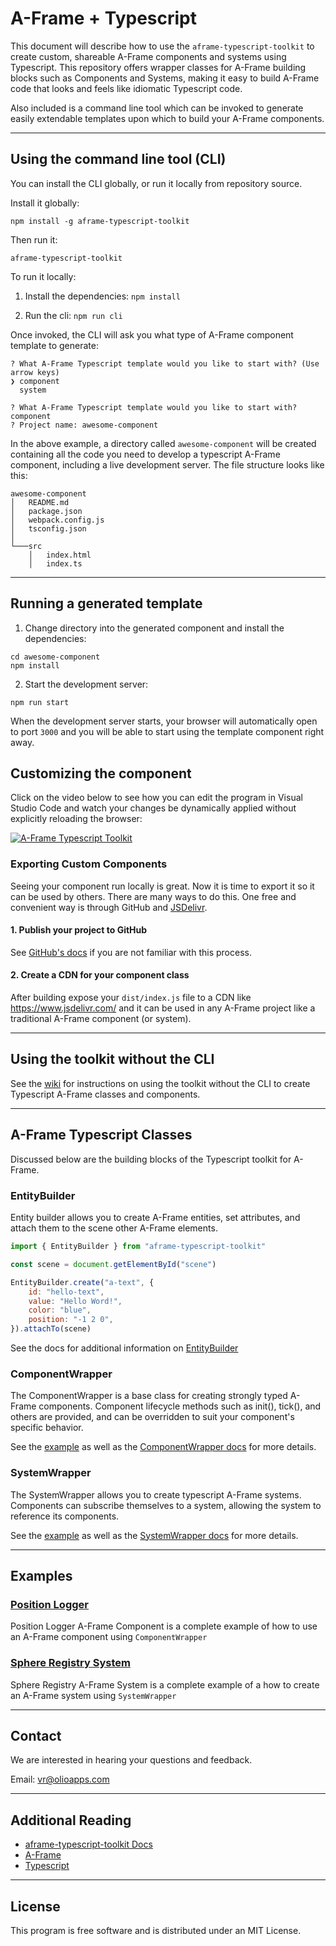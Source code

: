 # A-Frame + Typescript

This document will describe how to use the `aframe-typescript-toolkit` to create custom, shareable A-Frame components and systems using Typescript. This repository offers wrapper classes for A-Frame building blocks such as Components and Systems, making it easy to build A-Frame code that looks and feels like idiomatic Typescript code.

Also included is a command line tool which can be invoked to generate easily extendable templates upon which to build your A-Frame components.

---

## Using the command line tool (CLI)

You can install the CLI globally, or run it locally from repository source.

Install it globally:

```npm install -g aframe-typescript-toolkit```

Then run it:
```
aframe-typescript-toolkit
```

To run it locally:

1. Install the dependencies:
```npm install```

2. Run the cli:
```npm run cli```

Once invoked, the CLI will ask you what type of A-Frame component template to generate:

```
? What A-Frame Typescript template would you like to start with? (Use arrow keys)
❯ component
  system
```

```
? What A-Frame Typescript template would you like to start with? component
? Project name: awesome-component
```

In the above example, a directory called `awesome-component` will be created containing all the code you need to develop a typescript A-Frame component, including a live development server. The file structure looks like this: 
```
awesome-component
│   README.md
│   package.json    
│   webpack.config.js
│   tsconfig.json
│
└───src
    │   index.html
    │   index.ts
```

---

## Running a generated template

1. Change directory into the generated component and install the dependencies:

```
cd awesome-component
npm install
```

2. Start the development server:

```
npm run start
```

When the development server starts, your browser will automatically open to port `3000` and you will be able to start using the template component right away.

## Customizing the component
Click on the video below to see how you can edit the program in Visual Studio Code and watch your changes be dynamically applied without explicitly reloading the browser:

[![A-Frame Typescript Toolkit](https://img.youtube.com/vi/bazU6D-LYDI/0.jpg)](https://www.youtube.com/watch?v=bazU6D-LYDI "A-Frame Typescript Toolkit")

### Exporting Custom Components
Seeing your component run locally is great. Now it is time to export it so it can be used by others. There are many ways to do this. One free and convenient way is through GitHub and [JSDelivr](https://www.jsdelivr.com/).

#### 1. Publish your project to GitHub 
See [GitHub's docs](https://help.GitHub.com/) if you are not familiar with this process. 

#### 2. Create a CDN for your component class
After building expose your `dist/index.js` file to a CDN like https://www.jsdelivr.com/ and it can be used in any A-Frame project like a traditional A-Frame component (or system).

---
## Using the toolkit without the CLI

See the [wiki](https://github.com/olioapps/aframe-typescript-toolkit/wiki/Creating-an-AFrame-typescript-project-without-using-the-CLI) for instructions on using the toolkit without the CLI to create Typescript A-Frame classes and components. 

---

## A-Frame Typescript Classes 

Discussed below are the building blocks of the Typescript toolkit for A-Frame. 

### EntityBuilder
Entity builder allows you to create A-Frame entities, set attributes, and attach them to the scene other A-Frame elements. 
```javascript
import { EntityBuilder } from "aframe-typescript-toolkit"

const scene = document.getElementById("scene")

EntityBuilder.create("a-text", {
    id: "hello-text",
    value: "Hello Word!",
    color: "blue",
    position: "-1 2 0",
}).attachTo(scene)
```
See the docs for additional information on [EntityBuilder](dist/docs/classes/_entity_builder_.entitybuilder.html)

### ComponentWrapper
The ComponentWrapper is a base class for creating strongly typed A-Frame components. Component lifecycle methods such as init(), tick(), and others are provided, and can be overridden to suit your component's specific behavior.

See the [example](examples/position_logger_component) as well as the [ComponentWrapper docs](dist/docs/classes/_aframe_wrapper_.componentwrapper.html) for more details. 

### SystemWrapper
The SystemWrapper allows you to create typescript A-Frame systems. Components can subscribe themselves to a system, allowing the system to reference its components.

See the [example](examples/sphere_registry_system) as well as the [SystemWrapper docs](dist/docs/classes/_aframe_wrapper_.systemwrapper.html) for more details. 

---

## Examples 
### [Position Logger](https://GitHub.com/olioapps/aframe-typescript-toolkit/tree/master/examples/position_logger_component)
Position Logger A-Frame Component is a complete example of how to use an A-Frame component using `ComponentWrapper`


### [Sphere Registry System](https://GitHub.com/olioapps/aframe-typescript-toolkit/tree/master/examples/sphere_registry_system)
 Sphere Registry A-Frame System is a complete example of a how to create an A-Frame system using `SystemWrapper`

---

## Contact
We are interested in hearing your questions and feedback.

Email: [vr@olioapps.com](vr@olioapps.com)

---

## Additional Reading 
- [aframe-typescript-toolkit Docs](dist/docs/index.html)
- [A-Frame](https://aframe.io/)
- [Typescript](https://www.typescriptlang.org/docs/home.html)

---

## License
This program is free software and is distributed under an MIT License.
